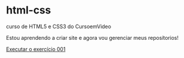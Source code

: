 # html-css
 curso de HTML5 e CSS3 do CursoemVideo

Estou aprendendo a criar site e agora vou gerenciar meus reposítorios!

<a href="https://lucasmaxcrema.github.io/html-css/exerc%C3%ADcios/ex001/index.html">Executar o exercício 001</a>